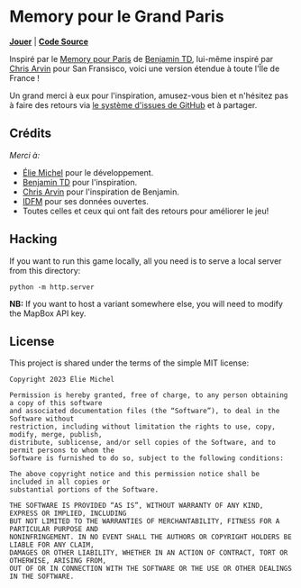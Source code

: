Memory pour le Grand Paris
==========================

[**Jouer**](https://eliemichel.github.io/MemoryIDF) | [**Code Source**](https://github.com/eliemichel/MemoryIDF)

Inspiré par le [Memory pour Paris](https://memory.pour.paris) de [Benjamin TD](https://twitter.com/_benjamintd), lui-même inspiré par [Chris Arvin](https://carvin.github.io/sf-street-names/) pour San Fransisco, voici une version étendue à toute l'Île de France !

Un grand merci à eux pour l'inspiration, amusez-vous bien et n'hésitez pas à faire des retours via [le système d'issues de GitHub](https://github.com/eliemichel/MemoryIDF/issues) et à partager.

Crédits
-------

*Merci à:*

 - [Élie Michel](http://eliemichel.fr) pour le développement.
 - [Benjamin TD](https://twitter.com/_benjamintd) pour l'inspiration.
 - [Chris Arvin](https://twitter.com/chrisarvinsf) pour l'inspiration de Benjamin.
 - [IDFM](https://data.iledefrance-mobilites.fr) pour ses données ouvertes.
 - Toutes celles et ceux qui ont fait des retours pour améliorer le jeu!

Hacking
-------

If you want to run this game locally, all you need is to serve a local server from this directory:

```
python -m http.server
```

**NB:** If you want to host a variant somewhere else, you will need to modify the MapBox API key.

License
-------

This project is shared under the terms of the simple MIT license:

```
Copyright 2023 Élie Michel

Permission is hereby granted, free of charge, to any person obtaining a copy of this software
and associated documentation files (the “Software”), to deal in the Software without
restriction, including without limitation the rights to use, copy, modify, merge, publish,
distribute, sublicense, and/or sell copies of the Software, and to permit persons to whom the
Software is furnished to do so, subject to the following conditions:

The above copyright notice and this permission notice shall be included in all copies or
substantial portions of the Software.

THE SOFTWARE IS PROVIDED “AS IS”, WITHOUT WARRANTY OF ANY KIND, EXPRESS OR IMPLIED, INCLUDING
BUT NOT LIMITED TO THE WARRANTIES OF MERCHANTABILITY, FITNESS FOR A PARTICULAR PURPOSE AND
NONINFRINGEMENT. IN NO EVENT SHALL THE AUTHORS OR COPYRIGHT HOLDERS BE LIABLE FOR ANY CLAIM,
DAMAGES OR OTHER LIABILITY, WHETHER IN AN ACTION OF CONTRACT, TORT OR OTHERWISE, ARISING FROM,
OUT OF OR IN CONNECTION WITH THE SOFTWARE OR THE USE OR OTHER DEALINGS IN THE SOFTWARE.
```
